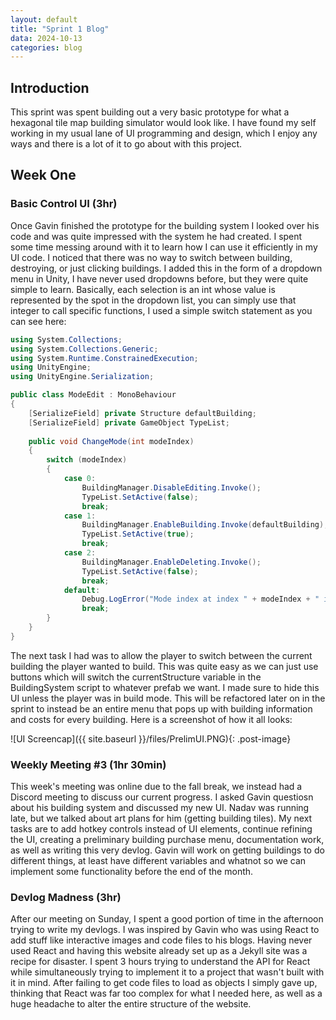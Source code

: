 ```yaml
---
layout: default
title: "Sprint 1 Blog"
data: 2024-10-13
categories: blog
---
```

## Introduction

This sprint was spent building out a very basic prototype for what a hexagonal tile map building simulator would look like. I have found my self working in my usual lane of UI programming and design, which I enjoy any ways and there is a lot of it to go about with this project.

## Week One

### Basic Control UI (3hr)
Once Gavin finished the prototype for the building system I looked over his code and was quite impressed with the system he had created. I spent some time messing around with it to learn how I can use it efficiently in my UI code. I noticed that there was no way to switch between building, destroying, or just clicking buildings. I added this in the form of a dropdown menu in Unity, I have never used dropdowns before, but they were quite simple to learn. Basically, each selection is an int whose value is represented by the spot in the dropdown list, you can simply use that integer to call specific functions, I used a simple switch statement as you can see here: 
```csharp
using System.Collections;
using System.Collections.Generic;
using System.Runtime.ConstrainedExecution;
using UnityEngine;
using UnityEngine.Serialization;

public class ModeEdit : MonoBehaviour
{
    [SerializeField] private Structure defaultBuilding;
    [SerializeField] private GameObject TypeList;
    
    public void ChangeMode(int modeIndex)
    {
        switch (modeIndex)
        {
            case 0:
                BuildingManager.DisableEditing.Invoke();
                TypeList.SetActive(false);
                break;
            case 1:
                BuildingManager.EnableBuilding.Invoke(defaultBuilding);
                TypeList.SetActive(true);
                break;
            case 2:
                BuildingManager.EnableDeleting.Invoke();
                TypeList.SetActive(false);
                break;
            default:
                Debug.LogError("Mode index at index " + modeIndex + " is out of range!");
                break;
        }
    }
}
```

The next task I had was to allow the player to switch between the current building the player wanted to build. This was quite easy as we can just use buttons which will switch the currentStructure variable in the BuildingSystem script to whatever prefab we want. I made sure to hide this UI unless the player was in build mode. This will be refactored later on in the sprint to instead be an entire menu that pops up with building information and costs for every building. Here is a screenshot of how it all looks:

![UI Screencap]({{ site.baseurl }}/files/PrelimUI.PNG){: .post-image}

### Weekly Meeting #3 (1hr 30min)
This week's meeting was online due to the fall break, we instead had a Discord meeting to discuss our current progress. I asked Gavin questiosn about his building system and discussed my new UI. Nadav was running late, but we talked about art plans for him (getting building tiles). My next tasks are to add hotkey controls instead of UI elements, continue refining the UI, creating a preliminary building purchase menu, documentation work, as well as writing this very devlog. Gavin will work on getting buildings to do different things, at least have different variables and whatnot so we can implement some functionality before the end of the month.

### Devlog Madness (3hr)
After our meeting on Sunday, I spent a good portion of time in the afternoon trying to write my devlogs. I was inspired by Gavin who was using React to add stuff like interactive images and code files to his blogs. Having never used React and having this website already set up as a Jekyll site was a recipe for disaster. I spent 3 hours trying to understand the API for React while simultaneously trying to implement it to a project that wasn't built with it in mind. After failing to get code files to load as objects I simply gave up, thinking that React was far too complex for what I needed here, as well as a huge headache to alter the entire structure of the website.